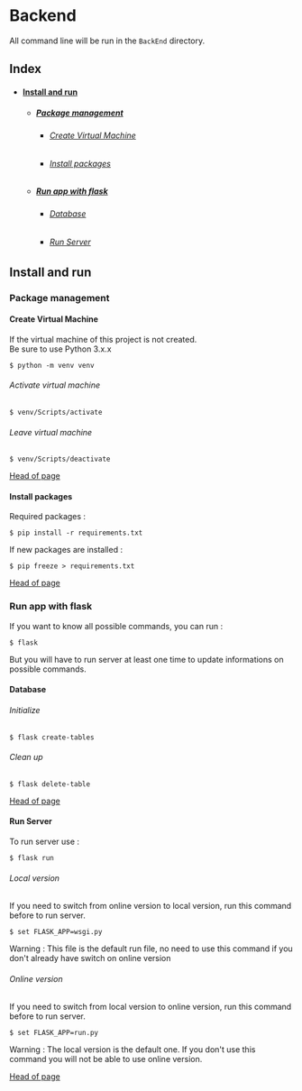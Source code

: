 # Backend

All command line will be run in the `BackEnd` directory.

## Index <a name="head-page"></a>

* #### [Install and run](#install-and-run")
  * ##### [Package management](#package-management")
    * ###### [Create Virtual Machine](#create-virtual-machine")
    * ###### [Install packages](#install-packages")
  * ##### [Run app with flask](#run-flask-app")
    * ###### [Database](#database")
    * ###### [Run Server](#run-server")

## Install and run <a name="install-and-run"></a>

### Package management <a name="package-management"></a>

#### Create Virtual Machine <a name="create-virtual-machine"></a>

If the virtual machine of this project is not created.  
Be sure to use Python 3.x.x

```
$ python -m venv venv
```

###### Activate virtual machine

```
$ venv/Scripts/activate
```

###### Leave virtual machine

```
$ venv/Scripts/deactivate
```

[Head of page](#head-page)

#### Install packages <a name="install-packages"></a>

Required packages :

```
$ pip install -r requirements.txt
```

If new packages are installed :

```
$ pip freeze > requirements.txt
```

[Head of page](#head-page)

### Run app with flask <a name="run-flask-app"></a>

If you want to know all possible commands, you can run :

```
$ flask
```

But you will have to run server at least one time to update informations on possible commands.

#### Database <a name="database"></a>

###### Initialize

```
$ flask create-tables
```

###### Clean up

```
$ flask delete-table
```

[Head of page](#head-page)

#### Run Server <a name="run-server"></a>

To run server use :

```
$ flask run
```

###### Local version

If you need to switch from online version to local version, run this command before to run server.

```
$ set FLASK_APP=wsgi.py
```

Warning : This file is the default run file, no need to use this command if you don't already have switch on online version

###### Online version

If you need to switch from local version to online version, run this command before to run server.

```
$ set FLASK_APP=run.py
```

Warning : The local version is the default one. If you don't use this command you will not be able to use online version.

[Head of page](#head-page)
